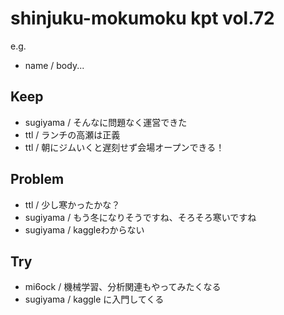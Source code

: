 # shinjuku-mokumoku kpt vol.72

e.g. 
- name / body...

## Keep

- sugiyama / そんなに問題なく運営できた
- ttl / ランチの高瀬は正義
- ttl / 朝にジムいくと遅刻せず会場オープンできる！

## Problem

- ttl / 少し寒かったかな？
- sugiyama / もう冬になりそうですね、そろそろ寒いですね
- sugiyama / kaggleわからない

## Try

- mi6ock  /  機械学習、分析関連もやってみたくなる
- sugiyama / kaggle に入門してくる
